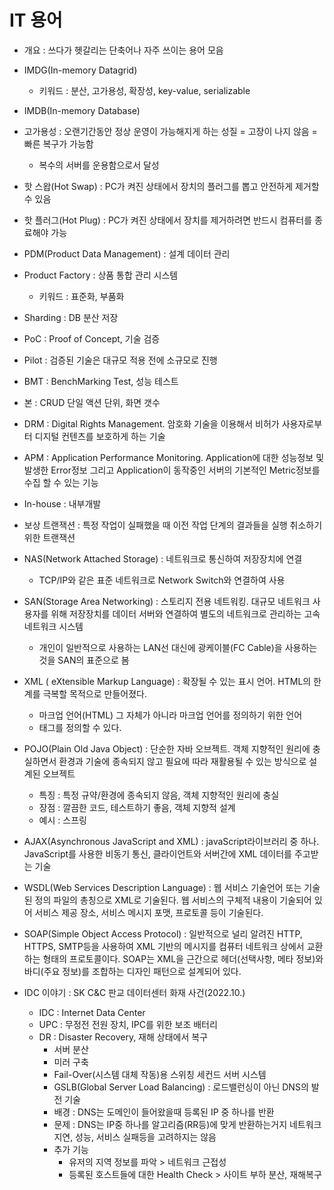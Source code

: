 # IT 용어

- 개요 : 쓰다가 헷갈리는 단축어나 자주 쓰이는 용어 모음

- IMDG(In-memory Datagrid)
  - 키워드 : 분산, 고가용성, 확장성, key-value, serializable
- IMDB(In-memory Database)

- 고가용성 : 오랜기간동안 정상 운영이 가능해지게 하는 성질 = 고장이 나지 않음 = 빠른 복구가 가능함
  - 복수의 서버를 운용함으로서 달성

- 핫 스왑(Hot Swap) : PC가 켜진 상태에서 장치의 플러그를 뽑고 안전하게 제거할 수 있음
- 핫 플러그(Hot Plug) : PC가 켜진 상태에서 장치를 제거하려면 반드시 컴퓨터를 종료해야 가능

- PDM(Product Data Management) : 설계 데이터 관리
- Product Factory : 상품 통합 관리 시스템
  - 키워드 : 표준화, 부품화

- Sharding : DB 분산 저장

- PoC : Proof of Concept, 기술 검증
- Pilot : 검증된 기술은 대규모 적용 전에 소규모로 진행
- BMT : BenchMarking Test, 성능 테스트

- 본 : CRUD 단일 액션 단위, 화면 갯수

- DRM : Digital Rights Management. 암호화 기술을 이용해서 비허가 사용자로부터 디지털 컨텐츠를 보호하게 하는 기술
- APM : Application Performance Monitoring. Application에 대한 성능정보 및 발생한 Error정보 그리고 Application이 동작중인 서버의 기본적인 Metric정보를 수집 할 수 있는 기능

- In-house : 내부개발

- 보상 트랜잭션 : 특정 작업이 실패했을 때 이전 작업 단계의 결과들을 실행 취소하기 위한 트랜잭션

- NAS(Network Attached Storage) : 네트워크로 통신하여 저장장치에 연결
  - TCP/IP와 같은 표준 네트워크로 Network Switch와 연결하여 사용
- SAN(Storage Area Networking) : 스토리지 전용 네트워킹. 대규모 네트워크 사용자를 위해 저장장치를 데이터 서버와 연결하여 별도의 네트워크로 관리하는 고속 네트워크 시스템
  - 개인이 일반적으로 사용하는 LAN선 대신에 광케이블(FC Cable)을 사용하는 것을 SAN의 표준으로 봄

- XML ( eXtensible Markup Language) : 확장될 수 있는 표시 언어.  HTML의 한계를 극복할 목적으로 만들어졌다.
  - 마크업 언어(HTML) 그 자체가 아니라 마크업 언어를 정의하기 위한 언어
  - 태그를 정의할 수 있다.
- POJO(Plain Old Java Object) : 단순한 자바 오브젝트. 객체 지향적인 원리에 충실하면서 환경과 기술에 종속되지 않고 필요에 따라 재활용될 수 있는 방식으로 설계된 오브젝트
  - 특징 : 특정 규약/환경에 종속되지 않음, 객체 지향적인 원리에 충실
  - 장점 : 깔끔한 코드, 테스트하기 좋음, 객체 지향적 설계
  - 예시 : 스프링

- AJAX(Asynchronous JavaScript and XML) : javaScript라이브러리 중 하나. JavaScript를 사용한 비동기 통신, 클라이언트와 서버간에 XML 데이터를 주고받는 기술

- WSDL(Web Services Description Language) : 웹 서비스 기술언어 또는 기술된 정의 파일의 총칭으로 XML로 기술된다.
웹 서비스의 구체적 내용이 기술되어 있어 서비스 제공 장소, 서비스 메시지 포맷, 프로토콜 등이 기술된다.
- SOAP(Simple Object Access Protocol) : 일반적으로 널리 알려진 HTTP, HTTPS, SMTP등을 사용하여 XML 기반의 메시지를 컴퓨터 네트워크 상에서 교환하는 형태의 프로토콜이다.
SOAP는 XML을 근간으로 헤더(선택사항, 메타 정보)와 바디(주요 정보)를 조합하는 디자인 패턴으로 설계되어 있다.

- IDC 이야기 : SK C&C 판교 데이터센터 화재 사건(2022.10.)
  - IDC : Internet Data Center
  - UPC : 무정전 전원 장치, IPC를 위한 보조 배터리
  - DR : Disaster Recovery, 재해 상태에서 복구
    - 서버 분산
    - 미러 구축
    - Fail-Over(시스템 대체 작동)용 스위칭 세컨드 서버 시스템
    - GSLB(Global Server Load Balancing) : 로드밸런싱이 아닌 DNS의 발전 기술
    - 배경 : DNS는 도메인이 들어왔을때 등록된 IP 중 하나를 반환
    - 문제 : DNS는 IP중 하나를 알고리즘(RR등)에 맞게 반환하는거지 네트워크 지연, 성능, 서비스 실패등을 고려하지는 않음
    - 추가 기능
      - 유저의 지역 정보를 파악 > 네트워크 근접성
      - 등록된 호스트들에 대한 Health Check > 사이트 부하 분산, 재해복구
